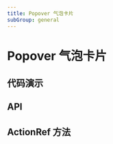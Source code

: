 ```yaml
---
title: Popover 气泡卡片
subGroup: general
---
```


# Popover 气泡卡片

## 代码演示

<Demo src="./demos/basic.tsx" />

<Demo src="./demos/manualClose.tsx" />

## API

<TsInfo src="./types.ts" name="MyPopoverProps" />

## ActionRef 方法

<TsInfo src="./types.ts" name="PopoverRefType" />
